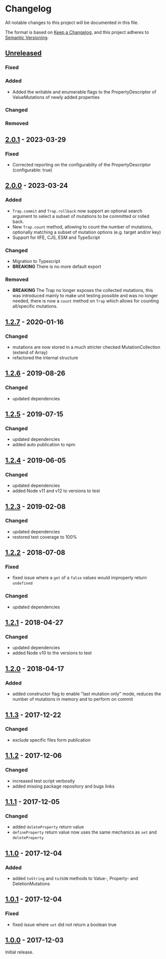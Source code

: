 # Changelog
All notable changes to this project will be documented in this file.

The format is based on [Keep a Changelog](https://keepachangelog.com/en/1.0.0/),
and this project adheres to [Semantic Versioning](https://semver.org/spec/v2.0.0.html).

## [Unreleased]

### Fixed
### Added
- Added the writable and enumerable flags to the PropertyDescriptor of ValueMutations of newly added properties

### Changed
### Removed


## [2.0.1] - 2023-03-29

### Fixed
- Corrected reporting on the configurabilty of the PropertyDescriptor (configurable: true)


## [2.0.0] - 2023-03-24

### Added
- `Trap.commit` and `Trap.rollback` now support an optional search argument to select a subset of mutations to be committed or rolled back.
- New `Trap.count` method, allowing to count the number of mutations, optionally matching a subset of mutation options (e.g. target and/or key)
- Support for IIFE, CJS, ESM and TypeScript

### Changed
- Migration to Typescript
- **BREAKING** There is no more default export

### Removed
- **BREAKING** The Trap no longer exposes the collected mutations, this was introduced mainly to make unit testing possible and was no longer needed, there is now a `count` method on `Trap` which allows for counting all/specific mutations.


## [1.2.7] - 2020-01-16

### Changed
- mutations are now stored in a much stricter checked MutationCollection (extend of Array)
- refactored the internal structure


## [1.2.6] - 2019-08-26

### Changed
- updated dependencies


## [1.2.5] - 2019-07-15

### Changed
- updated dependencies
- added auto publication to npm


## [1.2.4] - 2019-06-05

### Changed
- updated dependencies
- added Node v11 and v12 to versions to test

## [1.2.3] - 2019-02-08

### Changed
- updated dependencies
- restored test coverage to 100%


## [1.2.2] - 2018-07-08

### Fixed
- fixed issue where a `get` of a `false` values would improperly return `undefined`

### Changed
- updated dependencies


## [1.2.1] - 2018-04-27

### Changed
- updated dependencies
- added Node v10 to the versions to test


## [1.2.0] - 2018-04-17

### Added
- added constructor flag to enable "last mutation only" mode, reduces the number of mutations in memory and to perform on commit


## [1.1.3] - 2017-12-22

### Changed
- exclude specific files form publication


## [1.1.2] - 2017-12-06

### Changed
- increased test script verbosity
- added missing package repository and bugs links


## [1.1.1] - 2017-12-05

### Changed
- added `deleteProperty` return value
- `defineProperty` return value now uses the same mechanics as `set` and `deleteProperty`


## [1.1.0] - 2017-12-04

### Added
- added `toString` and `toJSON` methods to Value-, Property- and DeletionMutations


## [1.0.1] - 2017-12-04

### Fixed
- fixed issue where `set` did not return a boolean true


## [1.0.0] - 2017-12-03

Initial release.


[Unreleased]: https://github.com/konfirm/node-trap/compare/v2.0.1...HEAD
[2.0.1]: https://github.com/konfirm/node-trap/compare/v2.0.0...v2.0.1
[2.0.0]: https://github.com/konfirm/node-trap/compare/v1.2.7...v2.0.0
[1.2.7]: https://github.com/konfirm/node-trap/compare/v1.2.6...v1.2.7
[1.2.6]: https://github.com/konfirm/node-trap/compare/v1.2.5...v1.2.6
[1.2.5]: https://github.com/konfirm/node-trap/compare/v1.2.4...v1.2.5
[1.2.4]: https://github.com/konfirm/node-trap/compare/v1.2.3...v1.2.4
[1.2.3]: https://github.com/konfirm/node-trap/compare/v1.2.2...v1.2.3
[1.2.2]: https://github.com/konfirm/node-trap/compare/v1.2.1...v1.2.2
[1.2.1]: https://github.com/konfirm/node-trap/compare/v1.2.0...v1.2.1
[1.2.0]: https://github.com/konfirm/node-trap/compare/v1.1.3...v1.2.0
[1.1.3]: https://github.com/konfirm/node-trap/compare/v1.1.2...v1.1.3
[1.1.2]: https://github.com/konfirm/node-trap/compare/v1.1.1...v1.1.2
[1.1.1]: https://github.com/konfirm/node-trap/compare/v1.1.0...v1.1.1
[1.1.0]: https://github.com/konfirm/node-trap/compare/v1.0.1...v1.1.0
[1.0.1]: https://github.com/konfirm/node-trap/compare/v1.0.0...v1.0.1
[1.0.0]: https://github.com/konfirm/node-trap/releases/tag/v1.0.0


